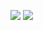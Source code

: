 ![](https://cdn.jsdelivr.net/gh/Pi3-l22/Stardew_Valley_Image/character/16.jpg)
![](https://cdn.jsdelivr.net/gh/Pi3-l22/Stardew_Valley_Image/character/16-1.jpg)